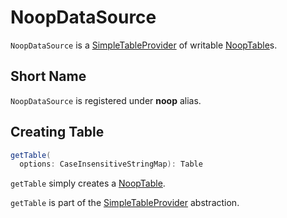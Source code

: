 # NoopDataSource

`NoopDataSource` is a [SimpleTableProvider](../../connector/SimpleTableProvider.md) of writable [NoopTable](#getTable)s.

## <span id="DataSourceRegister"><span id="shortName"> Short Name

`NoopDataSource` is registered under **noop** alias.

## <span id="getTable"> Creating Table

```scala
getTable(
  options: CaseInsensitiveStringMap): Table
```

`getTable` simply creates a [NoopTable](NoopTable.md).

`getTable` is part of the [SimpleTableProvider](../../connector/SimpleTableProvider.md#getTable) abstraction.

